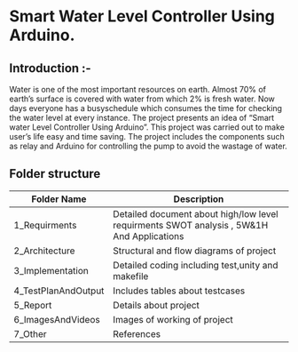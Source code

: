 # Smart Water Level Controller Using Arduino.
## Introduction :- 
Water is one of the most important resources on earth. Almost 70% of earth’s surface is covered with water from which 2% is fresh water. Now days everyone has a busyschedule which consumes the time for checking the water level at every instance. The project presents an idea of “Smart water Level Controller Using Arduino”. This project was carried out to make user’s life easy and time saving. The project includes the components such as relay and Arduino for controlling the pump to avoid the wastage of water. 
## Folder structure
|Folder Name|Description|
|-----------|------------|
|1_Requirments|	Detailed document about high/low level requirments SWOT analysis , 5W&1H And Applications|
|2_Architecture	|Structural and flow diagrams of project|
|3_Implementation|	Detailed coding including test,unity and makefile|
|4_TestPlanAndOutput|	Includes tables about testcases|
|5_Report|	Details about project|
|6_ImagesAndVideos|	Images of working of project|
|7_Other|	References|